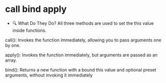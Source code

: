 # call bind apply

- 🔍 What Do They Do?
  All three methods are used to set the this value inside functions.​

call(): Invokes the function immediately, allowing you to pass arguments one by one.

apply(): Invokes the function immediately, but arguments are passed as an array.

bind(): Returns a new function with a bound this value and optional preset arguments, without invoking it immediately
